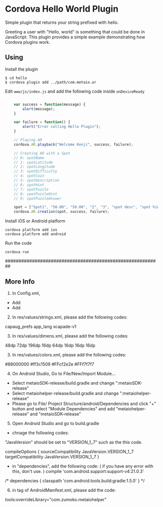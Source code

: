 # Cordova Hello World Plugin

Simple plugin that returns your string prefixed with hello.

Greeting a user with "Hello, world" is something that could be done in JavaScript. This plugin provides a simple example demonstrating how Cordova plugins work.

## Using
    
Install the plugin

    $ cd hello
    $ cordova plugin add ../path/com.metaio.ar
    

Edit `www/js/index.js` and add the following code inside `onDeviceReady`

```js

    var success = function(message) {
        alert(message);
    }

    var failure = function() {
        alert("Error calling Hello Plugin");
    }

    // Playing AR
    cordova.AR.playback("Welcome Kenji", success, failure);

    // Creating AR with a Spot
    // 0: spotName
    // 1: spotLatitude
    // 2: spotLongitude
    // 3: spotDifficulty
    // 4: spotCoin
    // 5: spotDescription
    // 6: spotHint
    // 7: spotPuzzle
    // 8: spotPuzzleHint
    // 9: spotPuzzleAnswer

    spot = ["Spot1", "50.00", "50.00", "2", "3", "spot desc", "spot hint", "spot puzzle", "spot puzzle hint", "spot puzzle answer"];
    cordova.AR.creation(spot, success, failure);

```

Install iOS or Android platform

    cordova platform add ios
    cordova platform add android
    
Run the code

    cordova run 

##########################################################
## More Info

1. In Config.xml, 
- Add <preference name="android-minSdkVersion" value="15" />
- Add <preference name="android-targetSdkVersion" value="22" />

2. In res/values/strings.xml, please add the following codes:

<string name="app_prefs_label" translatable="false">capaug_prefs</string>
<string name="app_prefs_language" translatable="false">app_lang</string>
<string name="aws_s3_bucket" translatable="false">xcapade-v1</string>

3. In res/values/dimens.xml, please add the following codes:

<dimen name="top_bar_height">48dp</dimen>
<dimen name="marker_bar_width">72dp</dimen>
<dimen name="marker_bar_height">196dp</dimen>
<dimen name="progress_bar_height">16dp</dimen>
<dimen name="activity_thick_margin">64dp</dimen>
<dimen name="activity_thin_margin">16dp</dimen>
<dimen name="activity_horizontal_margin">16dp</dimen>
<dimen name="activity_vertical_margin">16dp</dimen>

3. In res/values/colors.xml, please add the following codes:

<color name="primary_dark">#88000000</color>
<color name="dark">#ff3c1509</color>
<color name="custom_red">#FFcf2e2e</color>
<color name="custom_white">#FFf7f7f7</color>


4. On Android Studio, Go to File/New/Import Module...
- Select metaioSDK-release/build.gradle and change ":metaioSDK-release"
- Select metaiohelper-release/build.gradle and change ":metaiohelper-release"
- Please go to File/ Project Structure/android/Dependencies and click "+" button and select "Module Dependencies" and add "metaiohelper-release" and "metaioSDK-release"

5. Open Android Studio and go to build.gradle
- chnage the following codes: 

"JavaVersion" should be set to "VERSION_1_7" such as the this code.

compileOptions {
    sourceCompatibility JavaVersion.VERSION_1_7
    targetCompatibility JavaVersion.VERSION_1_7
}

- in "dependencies", add the following code: ( if you have any error with this, don't use. )
compile 'com.android.support:support-v4:21.0.3'

/*
    dependencies {
        classpath 'com.android.tools.build:gradle:1.5.0'
    }
*/

6. in <application> tag of AndroidManifest.xml, please add the code:

tools:overrideLibrary="com.zumoko.metaiohelper"


